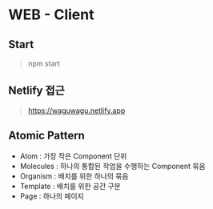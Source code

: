 # WEB - Client

## Start

> npm start

## Netlify 접근

> https://waguwagu.netlify.app

## Atomic Pattern

- Atom : 가장 작은 Component 단위
- Molecules : 하나의 통합된 작업을 수행하는 Component 묶음
- Organism : 배치를 위한 하나의 묶음
- Template : 배치를 위한 공간 구분
- Page : 하나의 페이지
